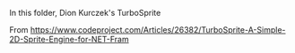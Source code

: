 In this folder, Dion Kurczek's TurboSprite

From https://www.codeproject.com/Articles/26382/TurboSprite-A-Simple-2D-Sprite-Engine-for-NET-Fram
